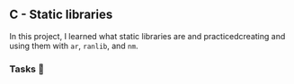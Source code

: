 ## C - Static libraries

In this project, I learned what static libraries are and practicedcreating and using them with ```ar```, ```ranlib```, and ```nm```.

### Tasks 📃
